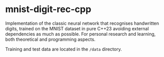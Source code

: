# mnist-digit-rec-cpp

Implementation of the classic neural network that recognises
handwritten digits, trained on the MNIST dataset in pure C++23
avoiding external dependencies as much as possible. For personal
research and learning, both theoretical and programming aspects.

Training and test data are located in the `/data` directory.
